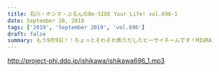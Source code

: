 ```yaml
---
title: 石川・ホンマ・ぶるんのBe-SIDE Your Life! vol.696-1
date: September 26, 2019
tags: ['2019', 'September 2019', 'vol.696']
draft: false
summary: もう9月9日！！ちょっとそわそわ焦りだしたビーサイチームです！MIURA
---
```


http://project-phi.ddo.jp/ishikawa/ishikawa696_1.mp3